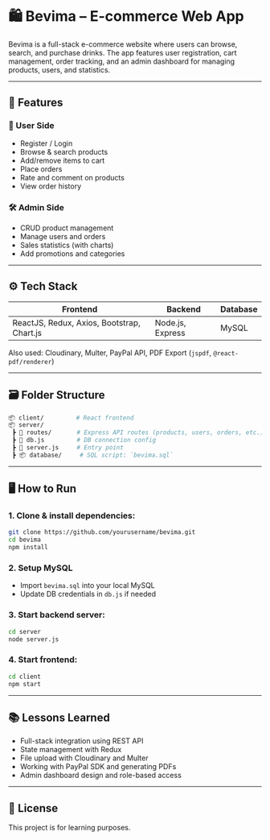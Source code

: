 
# 🛍️ Bevima – E-commerce Web App

Bevima is a full-stack e-commerce website where users can browse, search, and purchase drinks. The app features user registration, cart management, order tracking, and an admin dashboard for managing products, users, and statistics.

---

## 🧱 Features

### 👥 User Side
- Register / Login
- Browse & search products
- Add/remove items to cart
- Place orders
- Rate and comment on products
- View order history

### 🛠 Admin Side
- CRUD product management
- Manage users and orders
- Sales statistics (with charts)
- Add promotions and categories

---

## ⚙️ Tech Stack

| Frontend | Backend | Database |
|----------|---------|----------|
| ReactJS, Redux, Axios, Bootstrap, Chart.js | Node.js, Express | MySQL |

Also used: Cloudinary, Multer, PayPal API, PDF Export (`jspdf`, `@react-pdf/renderer`)

---

## 🗃️ Folder Structure

```bash
📦 client/         # React frontend
📦 server/
 ┣ 📂 routes/       # Express API routes (products, users, orders, etc.)
 ┣ 📜 db.js         # DB connection config
 ┣ 📜 server.js     # Entry point
 ┣ 📦 database/     # SQL script: `bevima.sql`
```

---

## 🖥️ How to Run

### 1. Clone & install dependencies:

```bash
git clone https://github.com/yourusername/bevima.git
cd bevima
npm install
```

### 2. Setup MySQL

- Import `bevima.sql` into your local MySQL
- Update DB credentials in `db.js` if needed

### 3. Start backend server:

```bash
cd server
node server.js
```

### 4. Start frontend:

```bash
cd client
npm start
```

---

## 📚 Lessons Learned

- Full-stack integration using REST API
- State management with Redux
- File upload with Cloudinary and Multer
- Working with PayPal SDK and generating PDFs
- Admin dashboard design and role-based access

---

## 📄 License

This project is for learning purposes.

